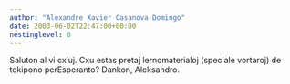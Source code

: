 ```yaml
---
author: "Alexandre Xavier Casanova Domingo"
date: 2003-06-02T22:47:00+00:00
nestinglevel: 0
---
```

Saluton al vi cxiuj. Cxu estas pretaj lernomaterialoj (speciale vortaroj) de tokipono perEsperanto? Dankon, Aleksandro.